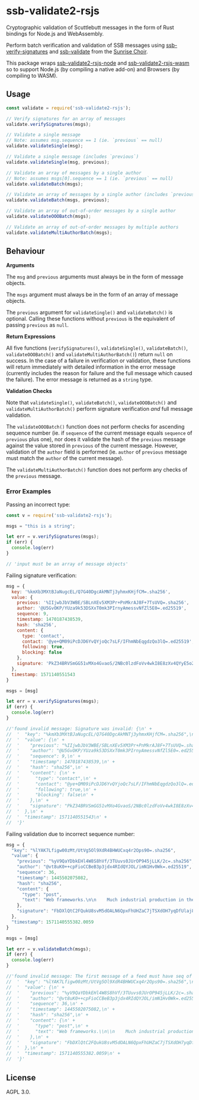 # ssb-validate2-rsjs

Cryptographic validation of Scuttlebutt messages in the form of Rust bindings for Node.js and WebAssembly.

Perform batch verification and validation of SSB messages using [ssb-verify-signatures](https://crates.io/crates/ssb-verify-signatures) and [ssb-validate](https://github.com/mycognosist/ssb-validate) from the [Sunrise Choir](https://github.com/sunrise-choir).

This package wraps [ssb-validate2-rsjs-node](https://github.com/ssb-ngi-pointer/ssb-validate2-rsjs-node) and [ssb-validate2-rsjs-wasm](https://github.com/ssb-ngi-pointer/ssb-validate2-rsjs-wasm) so to support Node.js (by compiling a native add-on) and Browsers (by compiling to WASM).

## Usage

```javascript
const validate = require('ssb-validate2-rsjs');

// Verify signatures for an array of messages
validate.verifySignatures(msgs);

// Validate a single message
// Note: assumes msg.sequence == 1 (ie. `previous` == null)
validate.validateSingle(msg);

// Validate a single message (includes `previous`)
validate.validateSingle(msg, previous);

// Validate an array of messages by a single author
// Note: assumes msgs[0].sequence == 1 (ie. `previous` == null)
validate.validateBatch(msgs);

// Validate an array of messages by a single author (includes `previous`)
validate.validateBatch(msgs, previous);

// Validate an array of out-of-order messages by a single author
validate.validateOOOBatch(msgs);

// Validate an array of out-of-order messages by multiple authors
validate.validateMultiAuthorBatch(msgs);
```

## Behaviour

**Arguments**

The `msg` and `previous` arguments must always be in the form of message objects.

The `msgs` argument must always be in the form of an array of message objects.

The `previous` argument for `validateSingle()` and `validateBatch()` is optional. Calling these functions without `previous` is the equivalent of passing `previous` as `null`.

**Return Expressions**

All five functions (`verifySignatures()`, `validateSingle()`, `validateBatch()`, `validateOOOBatch()` and `validateMultiAuthorBatch()`) return `null` on success. In the case of a failure in verification or validation, these functions will return immediately with detailed information in the error message (currently includes the reason for failure and the full message which caused the failure). The error message is returned as a `string` type.

**Validation Checks**

Note that `validateSingle()`, `validateBatch()`, `validateOOOBatch()` and `validateMultiAuthorBatch()` perform signature verification _and_ full message validation.

The `validateOOOBatch()` function does not perform checks for ascending sequence number (ie. if `sequence` of the current message equals `sequence` of `previous` plus one), nor does it validate the hash of the `previous` message against the value stored in `previous` of the current message. However, validation of the `author` field is performed (ie. `author` of `previous` message must match the `author` of the current message).

The `validateMultiAuthorBatch()` function does not perform any checks of the `previous` message.

### Error Examples

Passing an incorrect type:

```javascript
const v = require('ssb-validate2-rsjs');

msgs = "this is a string";

let err = v.verifySignatures(msgs);
if (err) {
  console.log(err)
}

// 'input must be an array of message objects'
```

Failing signature verification:

```javascript
msg = {
  key: '%kmXb3MXtBJaNugcEL/Q7G40DgcAkMNTj3yhmxKHjfCM=.sha256',
  value: {
    previous: '%IIjwbJbV3WBE/SBLnXEv5XM3Pr+PnMkrAJ8F+7TsUVQ=.sha256',
    author: '@U5GvOKP/YUza9k53DSXxT0mk3PIrnyAmessvNfZl5E0=.ed25519',
    sequence: 9,
    timestamp: 1470187438539,
    hash: 'sha256',
    content: {
      type: 'contact',
      contact: '@ye+QM09iPcDJD6YvQYjoQc7sLF/IFhmNbEqgdzQo3lQ=.ed25519',
      following: true,
      blocking: false
    },
    signature: 'PkZ34BRVSmGG51vMXo4GvaoS/2NBc0lzdFoVv4wkI8E8zXv4QYyE5o2mPACKOcrhrLJpymLzqpoE70q78INuBg==.sig.ed25519'
  },
  timestamp: 1571140551543
}

msgs = [msg]

let err = v.verifySignatures(msgs);
if (err) {
  console.log(err)
}

//'found invalid message: Signature was invalid: {\n' +
//  '  "key": "%kmXb3MXtBJaNugcEL/Q7G40DgcAkMNTj3yhmxKHjfCM=.sha256",\n' +
//  '  "value": {\n' +
//  '    "previous": "%IIjwbJbV3WBE/SBLnXEv5XM3Pr+PnMkrAJ8F+7TsUVQ=.sha256",\n' +
//  '    "author": "@U5GvOKP/YUza9k53DSXxT0mk3PIrnyAmessvNfZl5E0=.ed25519",\n' +
//  '    "sequence": 9,\n' +
//  '    "timestamp": 1470187438539,\n' +
//  '    "hash": "sha256",\n' +
//  '    "content": {\n' +
//  '      "type": "contact",\n' +
//  '      "contact": "@ye+QM09iPcDJD6YvQYjoQc7sLF/IFhmNbEqgdzQo3lQ=.ed25519",\n' +
//  '      "following": true,\n' +
//  '      "blocking": false\n' +
//  '    },\n' +
//  '    "signature": "PkZ34BRVSmGG51vMXo4GvaoS/2NBc0lzdFoVv4wkI8E8zXv4QYyE5o2mPACKOcrhrLJpymLzqpoE70q78INuBg==.sig.ed25519"\n' +
//  '  },\n' +
//  '  "timestamp": 1571140551543\n' +
//  '}'
```

Failing validation due to incorrect sequence number:

```javascript
msg = {
  "key": "%lYAK7Lfigw00zMt/UtVg5Ol9XdR4BHWUCxq4r2Ops90=.sha256",
  "value": {
    "previous": "%yV9QaYDbkEHl4W8S8hVf/3TUuvs0JUrOP945jLLK/2c=.sha256",
    "author": "@vt8uK0++cpFioCCBeB3p3jdx4RIdQYJOL/imN1Hv0Wk=.ed25519",
    "sequence": 36,
    "timestamp": 1445502075082,
    "hash": "sha256",
    "content": {
      "type": "post",
      "text": "Web frameworks.\n\n    Much industrial production in the late nineteenth century depended on skilled workers, whose knowledge of the production process often far exceeded their employers’; Taylor saw that this gave laborers a tremendous advantage over their employer in the struggle over the pace of work.\n\n    Not only could capitalists not legislate techniques they were ignorant of, but they were also in no position to judge when workers told them the process simply couldn’t be driven any faster. Work had to be redesigned so that employers did not depend on their employees for knowledge of the production process.\n\nhttps://www.jacobinmag.com/2015/04/braverman-gramsci-marx-technology/"
    },
    "signature": "FbDXlQtC2FQukU8svM5dOALN6QpxFhUHZaC7jTSXdOH7yqDfUlaj8q97YLdo5YqknZ71b0Y59hlQkmfkbtv5DA==.sig.ed25519"
  },
  "timestamp": 1571140555382.0059
}

msgs = [msg]

let err = v.validateBatch(msgs);
if (err) {
  console.log(err)
}

//'found invalid message: The first message of a feed must have seq of 1: {\n' +
//  '  "key": "%lYAK7Lfigw00zMt/UtVg5Ol9XdR4BHWUCxq4r2Ops90=.sha256",\n' +
//  '  "value": {\n' +
//  '    "previous": "%yV9QaYDbkEHl4W8S8hVf/3TUuvs0JUrOP945jLLK/2c=.sha256",\n' +
//  '    "author": "@vt8uK0++cpFioCCBeB3p3jdx4RIdQYJOL/imN1Hv0Wk=.ed25519",\n' +
//  '    "sequence": 36,\n' +
//  '    "timestamp": 1445502075082,\n' +
//  '    "hash": "sha256",\n' +
//  '    "content": {\n' +
//  '      "type": "post",\n' +
//  '      "text": "Web frameworks.\\n\\n    Much industrial production in the late nineteenth century depended on skilled workers, whose knowledge of the production process often far exceeded their employers’; Taylor saw that this gave laborers a tremendous advantage over their employer in the struggle over the pace of work.\\n\\n    Not only could capitalists not legislate techniques they were ignorant of, but they were also in no position to judge when workers told them the process simply couldn’t be driven any faster. Work had to be redesigned so that employers did not depend on their employees for knowledge of the production process.\\n\\nhttps://www.jacobinmag.com/2015/04/braverman-gramsci-marx-technology/"\n' +
//  '    },\n' +
//  '    "signature": "FbDXlQtC2FQukU8svM5dOALN6QpxFhUHZaC7jTSXdOH7yqDfUlaj8q97YLdo5YqknZ71b0Y59hlQkmfkbtv5DA==.sig.ed25519"\n' +
//  '  },\n' +
//  '  "timestamp": 1571140555382.0059\n' +
//  '}'
```

## License

AGPL 3.0.
